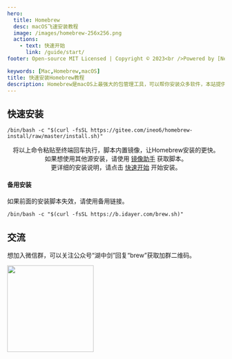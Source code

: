 ```yaml
---
hero:
  title: Homebrew
  desc: macOS飞速安装教程
  image: /images/homebrew-256x256.png
  actions:
    - text: 快速开始
      link: /guide/start/
footer: Open-source MIT Licensed | Copyright © 2023<br />Powered by [Neo](https://github.com/ineo6)

keywords: [Mac,Homebrew,macOS]
title: 快速安装Homebrew教程
description: Homebrew是macOS上最强大的包管理工具，可以帮你安装众多软件，本站提供的一键安装脚本可以帮你快速安装Homebrew。
---
```


<h1 style="display: none">镜像快速安装Homebrew教程</h1>

## 快速安装

```shell
/bin/bash -c "$(curl -fsSL https://gitee.com/ineo6/homebrew-install/raw/master/install.sh)"

```

<Center>将以上命令粘贴至终端回车执行，脚本内置镜像，让Homebrew安装的更快。</Center>

<Center>如果想使用其他源安装，请使用 <a href="/guide/change-source/">镜像助手</a> 获取脚本。</Center>

<Center>更详细的安装说明，请点击 <a href="/guide/start/">快速开始</a> 开始安装。</Center>

#### 备用安装

如果前面的安装脚本失效，请使用备用链接。

```shell
/bin/bash -c "$(curl -fsSL https://b.idayer.com/brew.sh)"
```

## 交流

想加入微信群，可以关注公众号“湖中剑”回复“brew”获取加群二维码。

<img src="https://i.loli.net/2021/03/14/Gn7XKDUhtElmSV8.jpg" width="200" />
